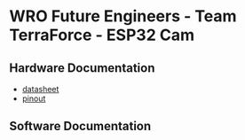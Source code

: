 # WRO Future Engineers - Team TerraForce - ESP32 Cam

## Hardware Documentation
* [datasheet](/doc/datasheets/ESP32_Cam_datasheet.pdf)
* [pinout](/doc/pinouts/ESP32_Cam_pinout.png)

## Software Documentation
